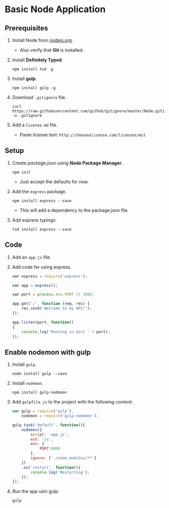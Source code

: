 # Basic Node Application

## Prerequisites

1. Install Node from [nodejs.org](http://nodejs.org).

	- Also verify that **Git** is installed.
	
2. Install **Definitely Typed**.

	```shell
	npm install tsd -g
	```

3. Install **gulp**.

	```shell
	npm install gulp -g
	```

4. Download `.gitignore` file.

	```shell
	curl https://raw.githubusercontent.com/github/gitignore/master/Node.gitignore -o .gitignore
	```

5. Add a `license.md` file.

	- Paste license text: `http://choosealicense.com/licenses/mit`

## Setup

1. Create *package.json* using **Node Package Manager**.

	```shell
	npm init
	```

	- Just accept the defaults for now.

2. Add the `express` package.

	```shell
	npm install express --save
	```
	
	- This will add a dependency to the package.json file.
	
3. Add express *typings*.	

	```shell
	tsd install express --save
	```

## Code

1. Add an `app.js` file.

2. Add code for using express.

	```js
	var express = require('express');
	
	var app = express();
	
	var port = process.env.PORT || 3000;
	
	app.get('/', function (req, res) {
		res.send('Welcome to my API!');
	});
	
	app.listen(port, function()
	{
		console.log('Running in port ' + port);
	});
	
	```
	
## Enable nodemon with gulp

1. Install `gulp`.

	```shell
	node install gulp --save
	```
	
2. Install `nodemon`.

	```shell
	npm install gulp-nodemon
	```
	
3. Add `gulpfile.js` to the project with the following content:

	```js
	var gulp = require('gulp'),
		nodemon = require('gulp-nodemon');
	
	gulp.task('default', function(){
		nodemon({
			script: 'app.js',
			ext: 'js',
			env: {
				PORT:8000
			},
			ignore: ['./node_modules/**']
		})
		.on('restart', function(){
			console.log('Restarting');
		});
	});
	```
	
4. Run the app usin gulp.

	```shell
	gulp
	```